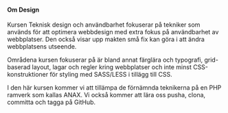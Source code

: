 <div class="omDesign">

#### Om Design
Kursen Teknisk design och användbarhet fokuserar på tekniker som används för att optimera webbdesign med extra fokus på användbarhet av webbplatser. Den också visar upp makten små fix kan göra i att ändra webbplatsens utseende.

Områdena kursen fokuserar på är bland annat färglära och typografi, grid-baserad layout, lagar och regler kring webbplatser och inte minst CSS-konstruktioner för styling med SASS/LESS i tillägg till CSS.

I den här kursen kommer vi att tillämpa de förnämnda teknikerna på en PHP ramverk som kallas ANAX. Vi också kommer att lära oss pusha, clona, committa och tagga på GitHub.

</div>
